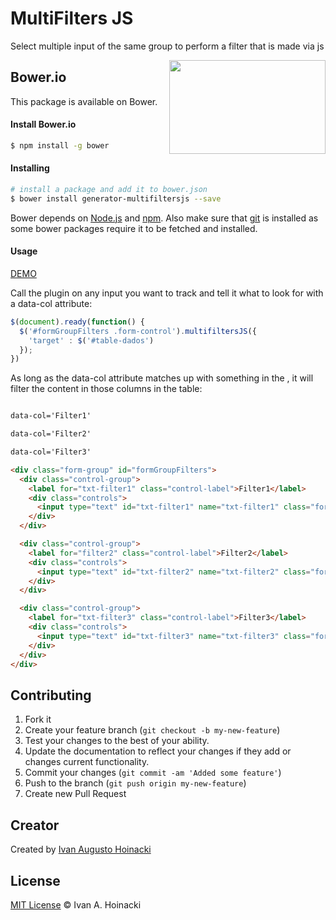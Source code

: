 MultiFilters JS
=========

Select multiple input of the same group to perform a filter that is made via js

<img align="right" height="150" width="250" src="http://bower.io/img/bower-logo.png">

## Bower.io

This package is available on Bower.

#### Install Bower.io

```sh
$ npm install -g bower
```

#### Installing

```sh
# install a package and add it to bower.json
$ bower install generator-multifiltersjs --save
```

Bower depends on [Node.js](http://nodejs.org/) and [npm](http://npmjs.org/). Also make sure that [git](http://git-scm.com/) is installed as some bower
packages require it to be fetched and installed.

#### Usage

[DEMO](http://ivanhoinacki.github.io/generator-multifiltersjs/)

Call the plugin on any input you want to track and tell it what to look for with a data-col attribute:

```js
$(document).ready(function() {
  $('#formGroupFilters .form-control').multifiltersJS({
    'target' : $('#table-dados')
  });
})
```
As long as the data-col attribute matches up with something in the <thead>, it will filter the content in those columns in the table:

```html

data-col='Filter1'

data-col='Filter2'

data-col='Filter3'

```

```html
<div class="form-group" id="formGroupFilters">
  <div class="control-group">
    <label for="txt-filter1" class="control-label">Filter1</label>
    <div class="controls">
      <input type="text" id="txt-filter1" name="txt-filter1" class="form-control" data-col='Filter1'>
    </div>
  </div>

  <div class="control-group">
    <label for="filter2" class="control-label">Filter2</label>
    <div class="controls">
      <input type="text" id="txt-filter2" name="txt-filter2" class="form-control" data-col='Filter2'>
    </div>
  </div>

  <div class="control-group">
    <label for="txt-filter3" class="control-label">Filter3</label>
    <div class="controls">
      <input type="text" id="txt-filter3" name="txt-filter3" class="form-control" data-col='Filter3'>
    </div>
  </div>
</div>
```

## Contributing

1. Fork it
2. Create your feature branch (`git checkout -b my-new-feature`)
3. Test your changes to the best of your ability.
4. Update the documentation to reflect your changes if they add or changes current functionality.
5. Commit your changes (`git commit -am 'Added some feature'`)
6. Push to the branch (`git push origin my-new-feature`)
7. Create new Pull Request

## Creator

Created by [Ivan Augusto Hoinacki](http://ivanhoinacki.com)

## License

[MIT License](http://ivanhoinacki.mit-license.org/) © Ivan A. Hoinacki
